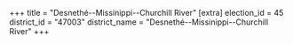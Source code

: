 +++
title = "Desnethé--Missinippi--Churchill River"
[extra]
election_id = 45
district_id = "47003"
district_name = "Desnethé--Missinippi--Churchill River"
+++
